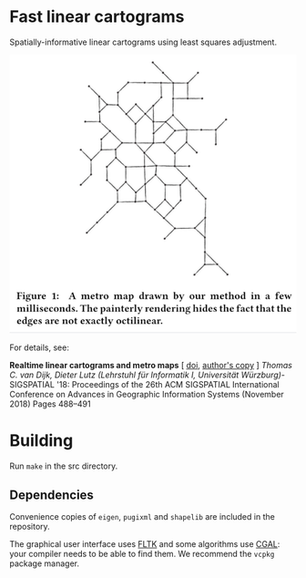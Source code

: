 # Fast linear cartograms

Spatially-informative linear cartograms using least squares adjustment.


![Teaser image](teaser.png "Hallo Wereld")

For details, see:

**Realtime linear cartograms and metro maps** [ [doi](https://doi.org/10.1145/3274895.3274959), [author's copy](https://github.com/tcvdijk/papers/blob/master/conference/sigspatial18_realtime_linear_cartograms.pdf) ] _Thomas C. van Dijk, Dieter Lutz (Lehrstuhl für Informatik I, Universität Würzburg)_- SIGSPATIAL '18: Proceedings of the 26th ACM SIGSPATIAL International Conference on Advances in Geographic Information Systems (November 2018) Pages 488–491

# Building

Run `make` in the src directory.

## Dependencies

Convenience copies of `eigen`, `pugixml` and `shapelib` are included in the repository.

The graphical user interface uses [FLTK](https://www.fltk.org/) and some algorithms use [CGAL](https://www.cgal.org/): your compiler needs to be able to find them. We recommend the `vcpkg` package manager.